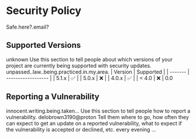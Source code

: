 # Security Policy
Safe.here?.email?
## Supported Versions
unknown
Use this section to tell people about which versions of your project are
currently being supported with security updates.
unpassed..law..being.practiced.in.my.area.
| Version | Supported          |
| ------- | ------------------ |
| 5.1.x   | :white_check_mark: |
| 5.0.x   | :x:                |
| 4.0.x   | :white_check_mark: |
| < 4.0   | :x:                |
0.0
## Reporting a Vulnerability
innocent.writing.being.taken...
Use this section to tell people how to report a vulnerability.
delobrown3190@proton
Tell them where to go, how often they can expect to get an update on a
reported vulnerability, what to expect if the vulnerability is accepted or
declined, etc.
every evening ...
